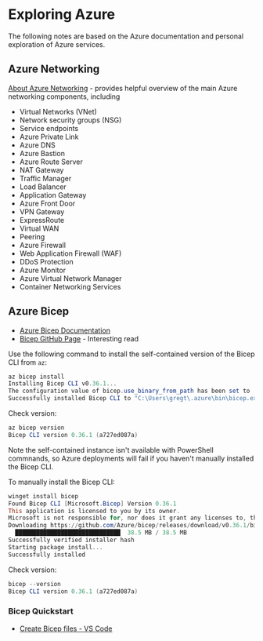 # Exploring Azure

The following notes are based on the Azure documentation and personal exploration of Azure services.

## Azure Networking

[About Azure Networking](https://learn.microsoft.com/en-us/azure/networking/fundamentals/networking-overview) - provides helpful overview of the main Azure networking components, including
  - Virtual Networks (VNet)
  - Network security groups (NSG)
  - Service endpoints
  - Azure Private Link
  - Azure DNS
  - Azure Bastion
  - Azure Route Server
  - NAT Gateway
  - Traffic Manager
  - Load Balancer
  - Application Gateway
  - Azure Front Door
  - VPN Gateway
  - ExpressRoute
  - Virtual WAN
  - Peering
  - Azure Firewall
  - Web Application Firewall (WAF)
  - DDoS Protection
  - Azure Monitor
  - Azure Virtual Network Manager
  - Container Networking Services

## Azure Bicep

- [Azure Bicep Documentation](https://learn.microsoft.com/en-us/azure/azure-resource-manager/bicep/)
- [Bicep GitHub Page](https://github.com/Azure/bicep) - Interesting read



Use the following command to install the self-contained version of the Bicep CLI from `az`:

```powershell
az bicep install
Installing Bicep CLI v0.36.1...
The configuration value of bicep.use_binary_from_path has been set to 'false'.
Successfully installed Bicep CLI to "C:\Users\gregt\.azure\bin\bicep.exe".
```

Check version:

```powershell
az bicep version
Bicep CLI version 0.36.1 (a727ed087a)
```

Note the self-contained instance isn't available with PowerShell commnands, so Azure deployments will fail if you haven't manually installed the Bicep CLI.

To manually install the Bicep CLI:

```powershell
winget install bicep
Found Bicep CLI [Microsoft.Bicep] Version 0.36.1
This application is licensed to you by its owner.
Microsoft is not responsible for, nor does it grant any licenses to, third-party packages.
Downloading https://github.com/Azure/bicep/releases/download/v0.36.1/bicep-setup-win-x64.exe
  ██████████████████████████████  38.5 MB / 38.5 MB
Successfully verified installer hash
Starting package install...
Successfully installed
```

Check version:

```powershell
bicep --version
Bicep CLI version 0.36.1 (a727ed087a)
```

### Bicep Quickstart
- [Create Bicep files - VS Code](https://learn.microsoft.com/en-us/azure/azure-resource-manager/bicep/quickstart-create-bicep-use-visual-studio-code?tabs=azure-cli)

